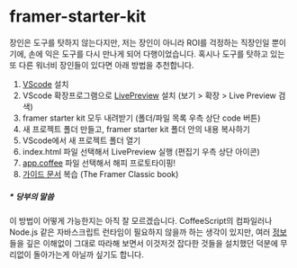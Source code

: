 # framer-starter-kit

장인은 도구를 탓하지 않는다지만, 저는 장인이 아니라 ROI를 걱정하는 직장인일 뿐이기에, 손에 익은 도구를 다시 만나게 되어 다행이었습니다. 혹시나 도구를 탓하고 있는 또 다른 워너비 장인들이 있다면 아래 방법을 추천합니다.

1. [VScode](https://code.visualstudio.com/) 설치
2. VScode 확장프로그램으로 [LivePreview](https://marketplace.visualstudio.com/items?itemName=ms-vscode.live-server) 설치 (보기 > 확장 > Live Preview 검색) 
3. framer starter kit 모두 내려받기 (폴더/파일 목록 우측 상단 code 버튼)
4. 새 프로젝트 폴더 만들고, framer starter kit 폴더 안의 내용 복사하기
5. VScode에서 새 프로젝트 폴더 열기
6. index.html 파일 선택해서 LivePreview 실행 (편집기 우측 상단 아이콘)
7. [app.coffee](http://app.coffee) 파일 선택해서 해피 프로토타이핑!
8. [가이드 문서](https://classic.framerbook.com/) 복습 (The Framer Classic book)

##### * 당부의 말씀

이 방법이 어떻게 가능한지는 아직 잘 모르겠습니다. CoffeeScript의 컴파일러나 Node.js 같은 자바스크립트 런타임이 필요하지 않을까 하는 생각이 있지만, 여러 [정보](https://medium.com/microsoft-design/how-to-run-framer-js-on-windows-94e6a06abfe4)들을 깊은 이해없이 그대로 따라해 보면서 이것저것 잡다한 것들을 설치했던 덕분에 무리없이 돌아가는게 아닐까 싶기도 합니다.
